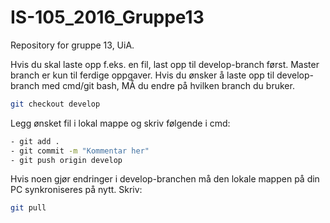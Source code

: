# IS-105_2016_Gruppe13
Repository for gruppe 13, UiA.

Hvis du skal laste opp f.eks. en fil, last opp til develop-branch først. Master branch er kun til ferdige oppgaver.
Hvis du ønsker å laste opp til develop-branch med cmd/git bash, MÅ du endre på hvilken branch du bruker.

```sh
git checkout develop
```

Legg ønsket fil i lokal mappe og skriv følgende i cmd:
```sh
- git add .
- git commit -m "Kommentar her"
- git push origin develop
```

Hvis noen gjør endringer i develop-branchen må den lokale mappen på din PC synkroniseres på nytt. Skriv:
```sh
git pull
```